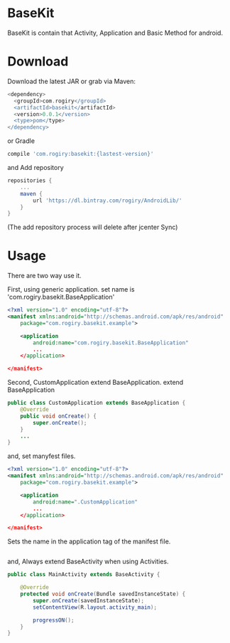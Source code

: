 # BaseKit #
BaseKit is contain that Activity, Application and Basic Method for android.

# Download #
Download the latest JAR or grab via Maven:
```gradle
<dependency>
  <groupId>com.rogiry</groupId>
  <artifactId>basekit</artifactId>
  <version>0.0.1</version>
  <type>pom</type>
</dependency>
```

or Gradle
```gradle
compile 'com.rogiry:basekit:{lastest-version}'
```

and Add repository

```gradle
repositories {
    ...
    maven {
        url 'https://dl.bintray.com/rogiry/AndroidLib/'
    }
}
```

(The add repository process will delete after jcenter Sync)




# Usage #
There are two way use it.

First, using generic application.
set name is 'com.rogiry.basekit.BaseApplication'

```xml
<?xml version="1.0" encoding="utf-8"?>
<manifest xmlns:android="http://schemas.android.com/apk/res/android"
    package="com.rogiry.basekit.example">

    <application
        android:name="com.rogiry.basekit.BaseApplication"
        ...
    </application>

</manifest>
```

Second, CustomApplication extend BaseApplication.
extend BaseApplication

```java
public class CustomApplication extends BaseApplication {
    @Override
    public void onCreate() {
        super.onCreate();
    }
    ...
}

```

and, set manyfest files.

```xml
<?xml version="1.0" encoding="utf-8"?>
<manifest xmlns:android="http://schemas.android.com/apk/res/android"
    package="com.rogiry.basekit.example">

    <application
        android:name=".CustomApplication"
        ...
    </application>

</manifest>
```

Sets the name in the application tag of the manifest file.
```xml

```

and, Always extend BaseActivity when using Activities.
```java
public class MainActivity extends BaseActivity {

    @Override
    protected void onCreate(Bundle savedInstanceState) {
        super.onCreate(savedInstanceState);
        setContentView(R.layout.activity_main);

        progressON();
    }
}
```

